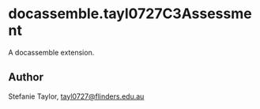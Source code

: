# docassemble.tayl0727C3Assessment

A docassemble extension.

## Author

Stefanie Taylor, tayl0727@flinders.edu.au

